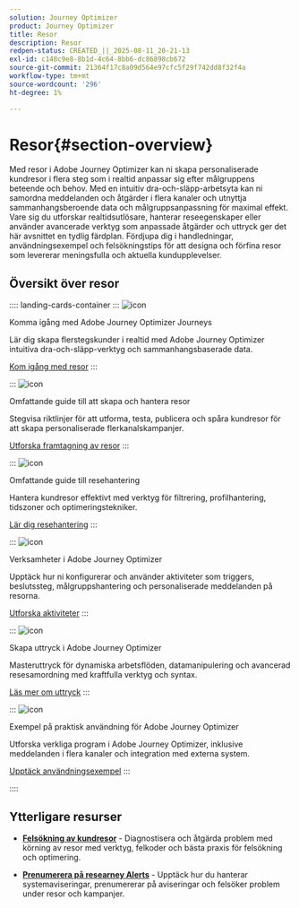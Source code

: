 ```yaml
---
solution: Journey Optimizer
product: Journey Optimizer
title: Resor
description: Resor
redpen-status: CREATED_||_2025-08-11_20-21-13
exl-id: c148c9e8-8b1d-4c64-8bb6-dc86898cb672
source-git-commit: 21364f17c8a09d564e97cfc5f29f742dd8f32f4a
workflow-type: tm+mt
source-wordcount: '296'
ht-degree: 1%

---
```


# Resor{#section-overview}

Med resor i Adobe Journey Optimizer kan ni skapa personaliserade kundresor i flera steg som i realtid anpassar sig efter målgruppens beteende och behov. Med en intuitiv dra-och-släpp-arbetsyta kan ni samordna meddelanden och åtgärder i flera kanaler och utnyttja sammanhangsberoende data och målgruppsanpassning för maximal effekt. Vare sig du utforskar realtidsutlösare, hanterar reseegenskaper eller använder avancerade verktyg som anpassade åtgärder och uttryck ger det här avsnittet en tydlig färdplan. Fördjupa dig i handledningar, användningsexempel och felsökningstips för att designa och förfina resor som levererar meningsfulla och aktuella kundupplevelser.

## Översikt över resor

:::: landing-cards-container
:::
![icon](https://cdn.experienceleague.adobe.com/icons/circle-play.svg?lang=sv-SE)

Komma igång med Adobe Journey Optimizer Journeys

Lär dig skapa flerstegskunder i realtid med Adobe Journey Optimizer intuitiva dra-och-släpp-verktyg och sammanhangsbaserade data.

[Kom igång med resor](../using/building-journeys/journey.md)
:::

:::
![icon](https://cdn.experienceleague.adobe.com/icons/list-check.svg?lang=sv-SE)

Omfattande guide till att skapa och hantera resor

Stegvisa riktlinjer för att utforma, testa, publicera och spåra kundresor för att skapa personaliserade flerkanalskampanjer.

[Utforska framtagning av resor](create-journey-landing-page.md)
:::

:::
![icon](https://cdn.experienceleague.adobe.com/icons/gear.svg?lang=sv-SE)

Omfattande guide till resehantering

Hantera kundresor effektivt med verktyg för filtrering, profilhantering, tidszoner och optimeringstekniker.

[Lär dig resehantering](manage-journey-landing-page.md)
:::

:::
![icon](https://cdn.experienceleague.adobe.com/icons/puzzle-piece.svg?lang=sv-SE)

Verksamheter i Adobe Journey Optimizer

Upptäck hur ni konfigurerar och använder aktiviteter som triggers, beslutssteg, målgruppshantering och personaliserade meddelanden på resorna.

[Utforska aktiviteter](about-journey-building-landing-page.md)
:::

:::
![icon](https://cdn.experienceleague.adobe.com/icons/code-branch.svg?lang=sv-SE)

Skapa uttryck i Adobe Journey Optimizer

Masteruttryck för dynamiska arbetsflöden, datamanipulering och avancerad resesamordning med kraftfulla verktyg och syntax.

[Läs mer om uttryck](building-advanced-conditions-journeys-landing-page.md)
:::

:::
![icon](https://cdn.experienceleague.adobe.com/icons/bullseye.svg?lang=sv-SE)

Exempel på praktisk användning för Adobe Journey Optimizer

Utforska verkliga program i Adobe Journey Optimizer, inklusive meddelanden i flera kanaler och integration med externa system.

[Upptäck användningsexempel](journey-use-cases-landing-page.md)
:::

::::


## Ytterligare resurser

- **[Felsökning av kundresor](troubleshoot-journey-landing-page.md)** - Diagnostisera och åtgärda problem med körning av resor med verktyg, felkoder och bästa praxis för felsökning och optimering.

- **[Prenumerera på researney Alerts](../using/reports/alerts.md)** - Upptäck hur du hanterar systemaviseringar, prenumererar på aviseringar och felsöker problem under resor och kampanjer.


